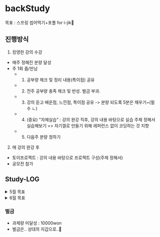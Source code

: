 # backStudy
목표 : 스프링 씹어먹기+포폴 for i-jik🌟

## 진행방식
1. 킹영한 강의 수강
  * 매주 정해진 분량 달성
  * 주 1회 줌/만남
    - 1. 공부량 체크 및 정리 내용(특이점) 공유
    - 2. 전주 공부량 충족 체크 및 반성. 벌금 부과.
    - 3. 강의 듣고 배운점, 느낀점, 특이점 공유 -> 분량 되도록 5분은 채우기~(필수 ㄴ)
    - 4. (중요) "자체실습" : 강의 완강 직후, 강의 내용 바탕으로 실습 주제 정해서 실습해보기 => 자기껄로 만들기 위해 레퍼런스 없이 코딩하는 것 지향
    - 5. 다음주 분량 정하기

2. 매 강의 완강 후
  * 토이프로젝트 : 강의 내용 바탕으로 프로젝트 구성(주제 정해서)
  * 공모전 참가

## Study-LOG
<details markdown="1">
<summary>5월 목표</summary>

* TOTAL : 스프링 핵심 원리 - 기본편
  - 세연 : 완강
  - 예희 : 400분

* 22/05/22 
  - 세연 : 66퍼 채워오기
  - 예희 : 200분 채워오기

* 22/05/29
  - 세연 : 100퍼 채워오기
  - 예희 : 400분 채워오기
</details>

<details markdown="1">
<summary>6월 목표</summary>

* 22/06/05
  - 세연 : "자체실습" 진행 (주제는 5월29일~6월1일 중 확정 예정)
  - 예희 : 600분 채워오기
</details>

### 벌금
  - 과제량 미달성 : 10000won
  - 벌금은.. 상대의 지갑으로..💸


